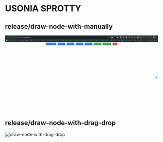 # USONIA SPROTTY

## release/draw-node-with-manually
![draw-node-with-manually](./assets/images/draw-node-with-manually.gif)

## release/draw-node-with-drag-drop
![draw-node-with-drag-drop](./assets/images/draw-node-with-drag-drop.gif)